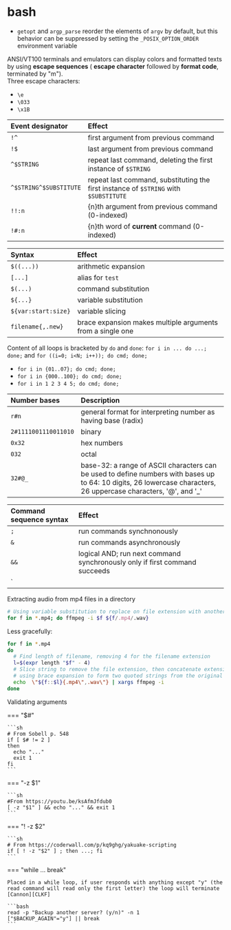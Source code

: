 # bash

- `getopt` and `argp_parse` reorder the elements of `argv` by default, but this behavior can be suppressed by setting the `_POSIX_OPTION_ORDER` environment variable


ANSI/VT100 terminals and emulators can display colors and formatted texts by using **escape sequences** ( **escape character** followed by **format code**, terminated by "m").\
Three escape characters:
  - `\e` 
  - `\033`
  - `\x1B`

| Event designator     | Effect                                                                                                                                                      |
| :------------------- | :---------------------------------------------------------------------------------------------------------------------------------------------------------- |
| `!^`                 | first argument from previous command                                                                                                                        |
| `!$`                 | last argument from previous command                                                                                                                         |
| `^$STRING`            | repeat last command, deleting the first instance of `$STRING`                                                                                                |
| `^$STRING^$SUBSTITUTE` | repeat last command, substituting the first instance of `$STRING` with `$SUBSTITUTE`  |
| `!!:n`               | {n}th argument from previous command (0-indexed)                                                                                                                        |
| `!#:n`               | {n}th word of **current** command (0-indexed)                                                                                                                         |

| Syntax              | Effect                                                     |
| :------------------ | :--------------------------------------------------------- |
| `$((...))`          | arithmetic expansion                                       |
| `[...]`             | alias for `test`                                           |
| `$(...)`            | command substitution                                       |
| `${...}`            | variable substitution                                      |
| `${var:start:size}` | variable slicing                                           |
| `filename{,.new}`   | brace expansion makes multiple arguments from a single one |

Content of all loops is bracketed by `do` and `done`: `for i in ... do ...; done;` and `for ((i=0; i<N; i++)); do cmd; done;`
  - `for i in {01..07}; do cmd; done;`
  - `for i in {000..100}; do cmd; done;`
  - `for i in 1 2 3 4 5; do cmd; done;`

| Number bases         | Description                                                                                                                                                       |
| :------------------- | :---------------------------------------------------------------------------------------------------------------------------------------------------------------- |
| `r#n`                | general format for interpreting number <n> as having base (radix) <r>                                                                                             |
| `2#1111001110011010` | binary                                                                                                                                                            |
| `0x32`               | hex numbers                                                                                                                                                       |
| `032`                | octal                                                                                                                                                             |
| `32#@_`              | base-32: a range of ASCII characters can be used to define numbers with bases up to 64: 10 digits, 26 lowercase characters, 26 uppercase characters, '@', and '_' |

| Command sequence syntax | Effect                                                                     |
| :---------------------- | :------------------------------------------------------------------------- |
| `;`                     | run commands synchnonously                                                 |
| `&`                     | run commands asynchronously                                                |
| `&&`                    | logical AND; run next command synchronously only if first command succeeds |
| `||`                    | logical OR; run next command synchronously only if first command fails     |

Extracting audio from mp4 files in a directory
```sh
# Using variable substitution to replace on file extension with another
for f in *.mp4; do ffmpeg -i $f ${f/.mp4/.wav} 
```
Less gracefully:
```sh
for f in *.mp4
do 
  # Find length of filename, removing 4 for the filename extension
  l=$(expr length "$f" - 4) 
  # Slice string to remove the file extension, then concatenate extensions again
  # using brace expansion to form two quoted strings from the original filename
  echo  \"${f::$l}{.mp4\",.wav\"} | xargs ffmpeg -i
done
```

Validating arguments 

=== "$#"

    ```sh 
    # From Sobell p. 548
    if [ $# != 2 ]
    then 
      echo "..."
      exit 1
    fi
    ```

=== "-z $1"

    ```sh
    #From https://youtu.be/ksAfmJfdub0
    [ -z "$1" ] && echo "..." && exit 1
    ```

=== "! -z $2"

    ```sh
    # From https://coderwall.com/p/kq9ghg/yakuake-scripting
    if [ ! -z "$2" ] ; then ...; fi
    ```

=== "while ... break"

    Placed in a while loop, if user responds with anything except "y" (the read command will read only the first letter) the loop will terminate [Cannon][CLKF]

    ```bash
    read -p "Backup another server? (y/n)" -n 1
    ["$BACKUP_AGAIN"="y"] || break
    ```